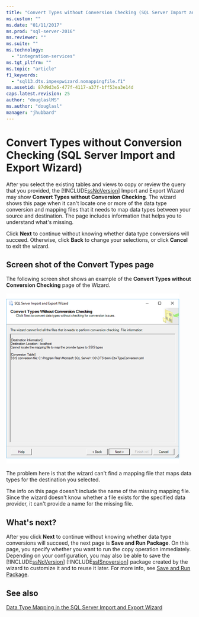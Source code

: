 ```yaml
---
title: "Convert Types without Conversion Checking (SQL Server Import and Export Wizard) | Microsoft Docs"
ms.custom: ""
ms.date: "01/11/2017"
ms.prod: "sql-server-2016"
ms.reviewer: ""
ms.suite: ""
ms.technology: 
  - "integration-services"
ms.tgt_pltfrm: ""
ms.topic: "article"
f1_keywords: 
  - "sql13.dts.impexpwizard.nomappingfile.f1"
ms.assetid: 87d9d3e5-477f-4117-a37f-bff53ea3e14d
caps.latest.revision: 25
author: "douglaslMS"
ms.author: "douglasl"
manager: "jhubbard"
---
```

# Convert Types without Conversion Checking (SQL Server Import and Export Wizard)
  After you select the existing tables and views to copy or review the query that you provided, the [!INCLUDE[ssNoVersion](../../includes/ssnoversion-md.md)] Import and Export Wizard may show **Convert Types without Conversion Checking**. The wizard shows this page when it can't locate one or more of the data type conversion and mapping files that it needs to map data types between your source and destination. The page includes information that helps you to understand what's missing.
  
 Click **Next** to continue without knowing whether data type conversions will succeed. Otherwise, click **Back** to change your selections, or click **Cancel** to exit the wizard.

## Screen shot of the Convert Types page  
  
The following screen shot shows an example of the **Convert Types without Conversion Checking** page of the Wizard.

![Convert types](../../integration-services/import-export-data/media/convert-types.png)

The problem here is that the wizard can't find a mapping file that maps data types for the destination you selected.

The info on this page doesn't include the name of the missing mapping file. Since the wizard doesn't know whether a file exists for the specified data provider, it can't provide a name for the missing file.

## What's next?  
 After you click **Next** to continue without knowing whether data type conversions will succeed, the next page is **Save and Run Package**. On this page, you specify whether you want to run the copy operation immediately. Depending on your configuration, you may also be able to save the [!INCLUDE[ssNoVersion](../../includes/ssnoversion-md.md)] [!INCLUDE[ssISnoversion](../../includes/ssisnoversion-md.md)] package created by the wizard  to customize it and to reuse it later. For more info, see [Save and Run Package](../../integration-services/import-export-data/save-and-run-package-sql-server-import-and-export-wizard.md).  

## See also
[Data Type Mapping in the SQL Server Import and Export Wizard](../../integration-services/import-export-data/data-type-mapping-in-the-sql-server-import-and-export-wizard.md)

